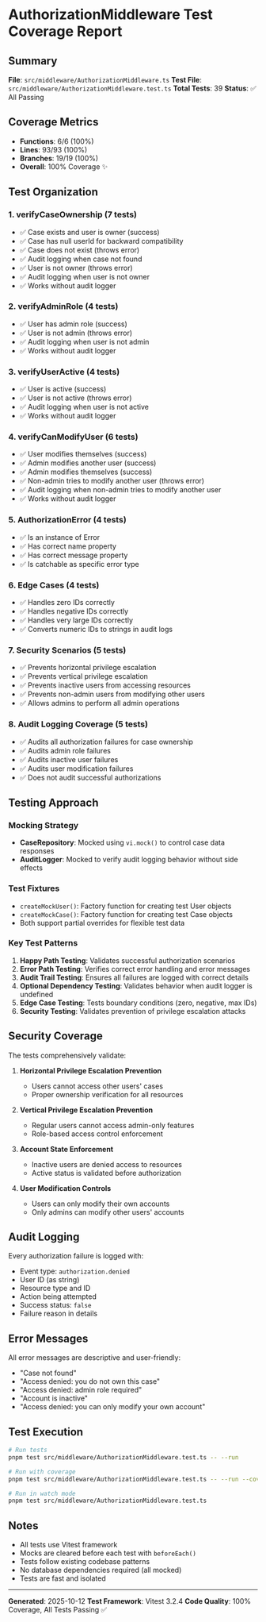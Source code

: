 # AuthorizationMiddleware Test Coverage Report

## Summary

**File**: `src/middleware/AuthorizationMiddleware.ts`
**Test File**: `src/middleware/AuthorizationMiddleware.test.ts`
**Total Tests**: 39
**Status**: ✅ All Passing

## Coverage Metrics

- **Functions**: 6/6 (100%)
- **Lines**: 93/93 (100%)
- **Branches**: 19/19 (100%)
- **Overall**: 100% Coverage ✨

## Test Organization

### 1. verifyCaseOwnership (7 tests)
- ✅ Case exists and user is owner (success)
- ✅ Case has null userId for backward compatibility
- ✅ Case does not exist (throws error)
- ✅ Audit logging when case not found
- ✅ User is not owner (throws error)
- ✅ Audit logging when user is not owner
- ✅ Works without audit logger

### 2. verifyAdminRole (4 tests)
- ✅ User has admin role (success)
- ✅ User is not admin (throws error)
- ✅ Audit logging when user is not admin
- ✅ Works without audit logger

### 3. verifyUserActive (4 tests)
- ✅ User is active (success)
- ✅ User is not active (throws error)
- ✅ Audit logging when user is not active
- ✅ Works without audit logger

### 4. verifyCanModifyUser (6 tests)
- ✅ User modifies themselves (success)
- ✅ Admin modifies another user (success)
- ✅ Admin modifies themselves (success)
- ✅ Non-admin tries to modify another user (throws error)
- ✅ Audit logging when non-admin tries to modify another user
- ✅ Works without audit logger

### 5. AuthorizationError (4 tests)
- ✅ Is an instance of Error
- ✅ Has correct name property
- ✅ Has correct message property
- ✅ Is catchable as specific error type

### 6. Edge Cases (4 tests)
- ✅ Handles zero IDs correctly
- ✅ Handles negative IDs correctly
- ✅ Handles very large IDs correctly
- ✅ Converts numeric IDs to strings in audit logs

### 7. Security Scenarios (5 tests)
- ✅ Prevents horizontal privilege escalation
- ✅ Prevents vertical privilege escalation
- ✅ Prevents inactive users from accessing resources
- ✅ Prevents non-admin users from modifying other users
- ✅ Allows admins to perform all admin operations

### 8. Audit Logging Coverage (5 tests)
- ✅ Audits all authorization failures for case ownership
- ✅ Audits admin role failures
- ✅ Audits inactive user failures
- ✅ Audits user modification failures
- ✅ Does not audit successful authorizations

## Testing Approach

### Mocking Strategy
- **CaseRepository**: Mocked using `vi.mock()` to control case data responses
- **AuditLogger**: Mocked to verify audit logging behavior without side effects

### Test Fixtures
- `createMockUser()`: Factory function for creating test User objects
- `createMockCase()`: Factory function for creating test Case objects
- Both support partial overrides for flexible test data

### Key Test Patterns
1. **Happy Path Testing**: Validates successful authorization scenarios
2. **Error Path Testing**: Verifies correct error handling and error messages
3. **Audit Trail Testing**: Ensures all failures are logged with correct details
4. **Optional Dependency Testing**: Validates behavior when audit logger is undefined
5. **Edge Case Testing**: Tests boundary conditions (zero, negative, max IDs)
6. **Security Testing**: Validates prevention of privilege escalation attacks

## Security Coverage

The tests comprehensively validate:

1. **Horizontal Privilege Escalation Prevention**
   - Users cannot access other users' cases
   - Proper ownership verification for all resources

2. **Vertical Privilege Escalation Prevention**
   - Regular users cannot access admin-only features
   - Role-based access control enforcement

3. **Account State Enforcement**
   - Inactive users are denied access to resources
   - Active status is validated before authorization

4. **User Modification Controls**
   - Users can only modify their own accounts
   - Only admins can modify other users' accounts

## Audit Logging

Every authorization failure is logged with:
- Event type: `authorization.denied`
- User ID (as string)
- Resource type and ID
- Action being attempted
- Success status: `false`
- Failure reason in details

## Error Messages

All error messages are descriptive and user-friendly:
- "Case not found"
- "Access denied: you do not own this case"
- "Access denied: admin role required"
- "Account is inactive"
- "Access denied: you can only modify your own account"

## Test Execution

```bash
# Run tests
pnpm test src/middleware/AuthorizationMiddleware.test.ts -- --run

# Run with coverage
pnpm test src/middleware/AuthorizationMiddleware.test.ts -- --run --coverage

# Run in watch mode
pnpm test src/middleware/AuthorizationMiddleware.test.ts
```

## Notes

- All tests use Vitest framework
- Mocks are cleared before each test with `beforeEach()`
- Tests follow existing codebase patterns
- No database dependencies required (all mocked)
- Tests are fast and isolated

---

**Generated**: 2025-10-12
**Test Framework**: Vitest 3.2.4
**Code Quality**: 100% Coverage, All Tests Passing ✅
